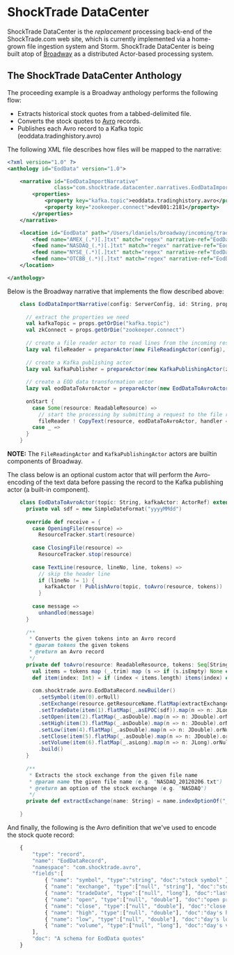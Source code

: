 ShockTrade DataCenter
=====================
ShockTrade DataCenter is the *replacement* processing back-end of the ShockTrade.com web site, which is currently implemented
via a home-grown file ingestion system and Storm. ShockTrade DataCenter is being built atop of [Broadway](https://github.com/ldaniels528/broadway)
as a distributed Actor-based processing system.

## The ShockTrade DataCenter Anthology

The proceeding example is a Broadway anthology performs the following flow:

* Extracts historical stock quotes from a tabbed-delimited file.
* Converts the stock quotes to <a href="http://avro.apache.org/" target="avro">Avro</a> records.
* Publishes each Avro record to a Kafka topic (eoddata.tradinghistory.avro)

The following XML file describes how files will be mapped to the narrative:

```xml
<?xml version="1.0" ?>
<anthology id="EodData" version="1.0">

    <narrative id="EodDataImportNarrative"
               class="com.shocktrade.datacenter.narratives.EodDataImportNarrative">
        <properties>
            <property key="kafka.topic">eoddata.tradinghistory.avro</property>
            <property key="zookeeper.connect">dev801:2181</property>
        </properties>
    </narrative>

    <location id="EodData" path="/Users/ldaniels/broadway/incoming/tradingHistory">
        <feed name="AMEX_(.*)[.]txt" match="regex" narrative-ref="EodDataImportNarrative"/>
        <feed name="NASDAQ_(.*)[.]txt" match="regex" narrative-ref="EodDataImportNarrative"/>
        <feed name="NYSE_(.*)[.]txt" match="regex" narrative-ref="EodDataImportNarrative"/>
        <feed name="OTCBB_(.*)[.]txt" match="regex" narrative-ref="EodDataImportNarrative"/>
    </location>

</anthology>
```

Below is the Broadway narrative that implements the flow described above:

```scala
    class EodDataImportNarrative(config: ServerConfig, id: String, props: Properties) extends BroadwayNarrative(config, id, props) {
    
      // extract the properties we need
      val kafkaTopic = props.getOrDie("kafka.topic")
      val zkConnect = props.getOrDie("zookeeper.connect")
    
      // create a file reader actor to read lines from the incoming resource
      lazy val fileReader = prepareActor(new FileReadingActor(config), parallelism = 10)
    
      // create a Kafka publishing actor
      lazy val kafkaPublisher = prepareActor(new KafkaPublishingActor(zkConnect), parallelism = 10)
    
      // create a EOD data transformation actor
      lazy val eodDataToAvroActor = prepareActor(new EodDataToAvroActor(kafkaTopic, kafkaPublisher), parallelism = 10)
    
      onStart {
        case Some(resource: ReadableResource) =>
          // start the processing by submitting a request to the file reader actor
          fileReader ! CopyText(resource, eodDataToAvroActor, handler = Delimited("[,]"))
        case _ => 
      }
    }
```

**NOTE:** The `FileReadingActor` and `KafkaPublishingActor` actors are builtin components of Broadway.

The class below is an optional custom actor that will perform the Avro-encoding of the text data before passing the record 
to the Kafka publishing actor (a built-in component).

```scala
    class EodDataToAvroActor(topic: String, kafkaActor: ActorRef) extends Actor {
      private val sdf = new SimpleDateFormat("yyyyMMdd")
    
      override def receive = {
        case OpeningFile(resource) =>
          ResourceTracker.start(resource)
    
        case ClosingFile(resource) =>
          ResourceTracker.stop(resource)
    
        case TextLine(resource, lineNo, line, tokens) =>
          // skip the header line
          if (lineNo != 1) {
            kafkaActor ! PublishAvro(topic, toAvro(resource, tokens))
          }
    
        case message =>
          unhandled(message)
      }
    
      /**
       * Converts the given tokens into an Avro record
       * @param tokens the given tokens
       * @return an Avro record
       */
      private def toAvro(resource: ReadableResource, tokens: Seq[String]) = {
        val items = tokens map (_.trim) map (s => if (s.isEmpty) None else Some(s))
        def item(index: Int) = if (index < items.length) items(index) else None
    
        com.shocktrade.avro.EodDataRecord.newBuilder()
          .setSymbol(item(0).orNull)
          .setExchange(resource.getResourceName.flatMap(extractExchange).orNull)
          .setTradeDate(item(1).flatMap(_.asEPOC(sdf)).map(n => n: JLong).orNull)
          .setOpen(item(2).flatMap(_.asDouble).map(n => n: JDouble).orNull)
          .setHigh(item(3).flatMap(_.asDouble).map(n => n: JDouble).orNull)
          .setLow(item(4).flatMap(_.asDouble).map(n => n: JDouble).orNull)
          .setClose(item(5).flatMap(_.asDouble).map(n => n: JDouble).orNull)
          .setVolume(item(6).flatMap(_.asLong).map(n => n: JLong).orNull)
          .build()
      }
    
      /**
       * Extracts the stock exchange from the given file name
       * @param name the given file name (e.g. "NASDAQ_20120206.txt")
       * @return an option of the stock exchange (e.g. "NASDAQ")
       */
      private def extractExchange(name: String) = name.indexOptionOf("_") map (name.substring(0, _))
    
    }
```

And finally, the following is the Avro definition that we've used to encode the stock quote record:

```javascript
    {
        "type": "record",
        "name": "EodDataRecord",
        "namespace": "com.shocktrade.avro",
        "fields":[
            { "name": "symbol", "type":"string", "doc":"stock symbol" },
            { "name": "exchange", "type":["null", "string"], "doc":"stock exchange", "default":null },
            { "name": "tradeDate", "type":["null", "long"], "doc":"last sale date", "default":null },
            { "name": "open", "type":["null", "double"], "doc":"open price", "default":null },
            { "name": "close", "type":["null", "double"], "doc":"close price", "default":null },
            { "name": "high", "type":["null", "double"], "doc":"day's high price", "default":null },
            { "name": "low", "type":["null", "double"], "doc":"day's low price", "default":null },
            { "name": "volume", "type":["null", "long"], "doc":"day's volume", "default":null }
        ],
        "doc": "A schema for EodData quotes"
    }
```


